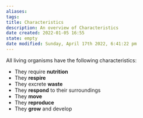 ```yaml
---
aliases: 
tags: 
title: Characteristics
description: An overview of Characteristics
date created: 2022-01-05 16:55
state: empty
date modified: Sunday, April 17th 2022, 6:41:22 pm
---
```


All living organisms have the following characteristics:

- They require **nutrition**
- They **respire**
- They excrete **waste**
- They **respond** to their surroundings
- They **move**
- They **reproduce**
- They **grow** and develop
